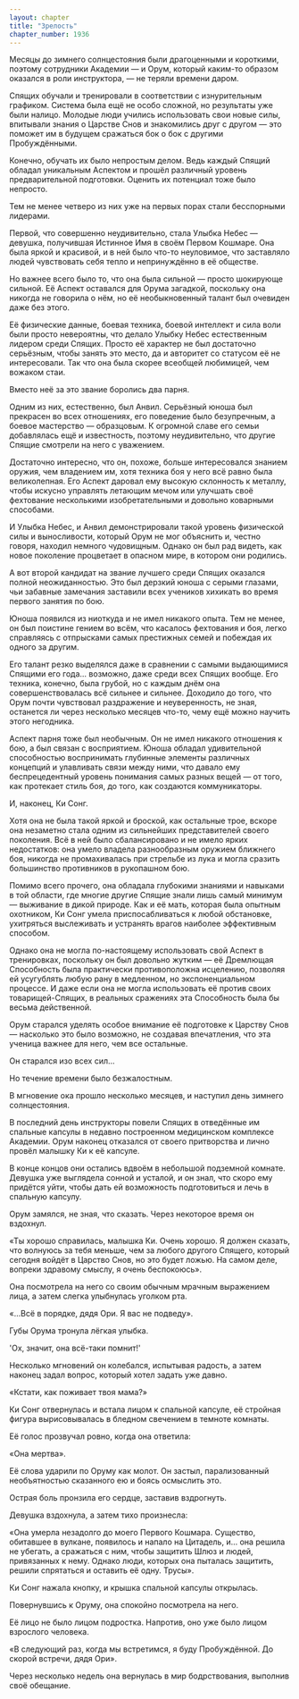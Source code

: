 ```yaml
---
layout: chapter
title: "Зрелость"
chapter_number: 1936
---
```




Месяцы до зимнего солнцестояния были драгоценными и короткими, поэтому сотрудники Академии — и Орум, который каким-то образом оказался в роли инструктора, — не теряли времени даром.

Спящих обучали и тренировали в соответствии с изнурительным графиком. Система была ещё не особо сложной, но результаты уже были налицо. Молодые люди учились использовать свои новые силы, впитывали знания о Царстве Снов и знакомились друг с другом — это поможет им в будущем сражаться бок о бок с другими Пробуждёнными.

Конечно, обучать их было непростым делом. Ведь каждый Спящий обладал уникальным Аспектом и прошёл различный уровень предварительной подготовки. Оценить их потенциал тоже было непросто.

Тем не менее четверо из них уже на первых порах стали бесспорными лидерами.

Первой, что совершенно неудивительно, стала Улыбка Небес — девушка, получившая Истинное Имя в своём Первом Кошмаре. Она была яркой и красивой, и в ней было что-то неуловимое, что заставляло людей чувствовать себя тепло и непринуждённо в её обществе.

Но важнее всего было то, что она была сильной — просто шокирующе сильной. Её Аспект оставался для Орума загадкой, поскольку она никогда не говорила о нём, но её необыкновенный талант был очевиден даже без этого.

Её физические данные, боевая техника, боевой интеллект и сила воли были просто невероятны, что делало Улыбку Небес естественным лидером среди Спящих. Просто её характер не был достаточно серьёзным, чтобы занять это место, да и авторитет со статусом её не интересовали. Так что она была скорее всеобщей любимицей, чем вожаком стаи.

Вместо неё за это звание боролись два парня.

Одним из них, естественно, был Анвил. Серьёзный юноша был прекрасен во всех отношениях, его поведение было безупречным, а боевое мастерство — образцовым. К огромной славе его семьи добавлялась ещё и известность, поэтому неудивительно, что другие Спящие смотрели на него с уважением.

Достаточно интересно, что он, похоже, больше интересовался знанием оружия, чем владением им, хотя техника боя у него всё равно была великолепная. Его Аспект даровал ему высокую склонность к металлу, чтобы искусно управлять летающим мечом или улучшать своё фехтование несколькими изобретательными и довольно коварными способами.

И Улыбка Небес, и Анвил демонстрировали такой уровень физической силы и выносливости, который Орум не мог объяснить и, честно говоря, находил немного чудовищным. Однако он был рад видеть, как новое поколение процветает в опасном мире, в котором они родились.

А вот второй кандидат на звание лучшего среди Спящих оказался полной неожиданностью. Это был дерзкий юноша с серыми глазами, чьи забавные замечания заставили всех учеников хихикать во время первого занятия по бою.

Юноша появился из ниоткуда и не имел никакого опыта. Тем не менее, он был поистине гением во всём, что касалось фехтования и боя, легко справляясь с отпрысками самых престижных семей и побеждая их одного за другим.

Его талант резко выделялся даже в сравнении с самыми выдающимися Спящими его года... возможно, даже среди всех Спящих вообще. Его техника, конечно, была грубой, но с каждым днём она совершенствовалась всё сильнее и сильнее. Доходило до того, что Орум почти чувствовал раздражение и неуверенность, не зная, останется ли через несколько месяцев что-то, чему ещё можно научить этого негодника.

Аспект парня тоже был необычным. Он не имел никакого отношения к бою, а был связан с восприятием. Юноша обладал удивительной способностью воспринимать глубинные элементы различных концепций и улавливать связи между ними, что давало ему беспрецедентный уровень понимания самых разных вещей — от того, как протекает стиль боя, до того, как создаются коммуникаторы.

И, наконец, Ки Сонг.

Хотя она не была такой яркой и броской, как остальные трое, вскоре она незаметно стала одним из сильнейших представителей своего поколения. Всё в ней было сбалансировано и не имело ярких недостатков: она умело владела разнообразным оружием ближнего боя, никогда не промахивалась при стрельбе из лука и могла сразить большинство противников в рукопашном бою.

Помимо всего прочего, она обладала глубокими знаниями и навыками в той области, где многие другие Спящие знали лишь самый минимум — выживание в дикой природе. Как и её мать, которая была опытным охотником, Ки Сонг умела приспосабливаться к любой обстановке, ухитряться выслеживать и устранять врагов наиболее эффективным способом.

Однако она не могла по-настоящему использовать свой Аспект в тренировках, поскольку он был довольно жутким — её Дремлющая Способность была практически противоположна исцелению, позволяя ей усугублять любую рану в медленном, но экспоненциальном процессе. И даже если она не могла использовать её против своих товарищей-Спящих, в реальных сражениях эта Способность была бы весьма действенной.

Орум старался уделять особое внимание её подготовке к Царству Снов — насколько это было возможно, не создавая впечатления, что эта ученица важнее для него, чем все остальные.

Он старался изо всех сил...

Но течение времени было безжалостным.

В мгновение ока прошло несколько месяцев, и наступил день зимнего солнцестояния.

В последний день инструкторы повели Спящих в отведённые им спальные капсулы в недавно построенном медицинском комплексе Академии. Орум наконец отказался от своего притворства и лично провёл малышку Ки к её капсуле.

В конце концов они остались вдвоём в небольшой подземной комнате. Девушка уже выглядела сонной и усталой, и он знал, что скоро ему придётся уйти, чтобы дать ей возможность подготовиться и лечь в спальную капсулу.

Орум замялся, не зная, что сказать. Через некоторое время он вздохнул.

«Ты хорошо справилась, малышка Ки. Очень хорошо. Я должен сказать, что волнуюсь за тебя меньше, чем за любого другого Спящего, который сегодня войдёт в Царство Снов, но это будет ложью. На самом деле, вопреки здравому смыслу, я очень беспокоюсь».

Она посмотрела на него со своим обычным мрачным выражением лица, а затем слегка улыбнулась уголком рта.

«...Всё в порядке, дядя Ори. Я вас не подведу».

Губы Орума тронула лёгкая улыбка.

'Ох, значит, она всё-таки помнит!'

Несколько мгновений он колебался, испытывая радость, а затем наконец задал вопрос, который хотел задать уже давно.

«Кстати, как поживает твоя мама?»

Ки Сонг отвернулась и встала лицом к спальной капсуле, её стройная фигура вырисовывалась в бледном свечением в темноте комнаты.

Её голос прозвучал ровно, когда она ответила:

«Она мертва».

Её слова ударили по Оруму как молот. Он застыл, парализованный необъятностью сказанного ею и боясь осмыслить это.

Острая боль пронзила его сердце, заставив вздрогнуть.

Девушка вздохнула, а затем тихо произнесла:

«Она умерла незадолго до моего Первого Кошмара. Существо, обитавшее в вулкане, появилось и напало на Цитадель, и... она решила не убегать, а сражаться с ним, чтобы защитить Шлюз и людей, привязанных к нему. Однако люди, которых она пыталась защитить, решили спрятаться и оставить её одну. Трусы».

Ки Сонг нажала кнопку, и крышка спальной капсулы открылась.

Повернувшись к Оруму, она спокойно посмотрела на него.

Её лицо не было лицом подростка. Напротив, оно уже было лицом взрослого человека.

«В следующий раз, когда мы встретимся, я буду Пробуждённой. До скорой встречи, дядя Ори».

Через несколько недель она вернулась в мир бодрствования, выполнив своё обещание.

